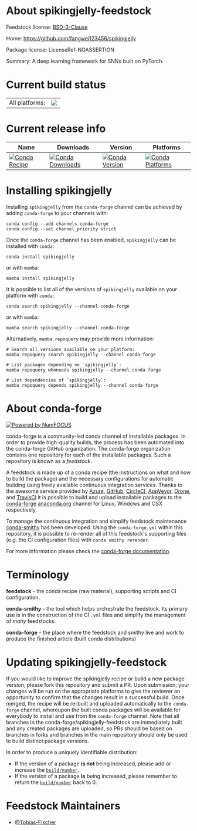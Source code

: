 About spikingjelly-feedstock
============================

Feedstock license: [BSD-3-Clause](https://github.com/conda-forge/spikingjelly-feedstock/blob/main/LICENSE.txt)

Home: https://github.com/fangwei123456/spikingjelly

Package license: LicenseRef-NOASSERTION

Summary: A deep learning framework for SNNs built on PyTorch.

Current build status
====================


<table><tr><td>All platforms:</td>
    <td>
      <a href="https://dev.azure.com/conda-forge/feedstock-builds/_build/latest?definitionId=15484&branchName=main">
        <img src="https://dev.azure.com/conda-forge/feedstock-builds/_apis/build/status/spikingjelly-feedstock?branchName=main">
      </a>
    </td>
  </tr>
</table>

Current release info
====================

| Name | Downloads | Version | Platforms |
| --- | --- | --- | --- |
| [![Conda Recipe](https://img.shields.io/badge/recipe-spikingjelly-green.svg)](https://anaconda.org/conda-forge/spikingjelly) | [![Conda Downloads](https://img.shields.io/conda/dn/conda-forge/spikingjelly.svg)](https://anaconda.org/conda-forge/spikingjelly) | [![Conda Version](https://img.shields.io/conda/vn/conda-forge/spikingjelly.svg)](https://anaconda.org/conda-forge/spikingjelly) | [![Conda Platforms](https://img.shields.io/conda/pn/conda-forge/spikingjelly.svg)](https://anaconda.org/conda-forge/spikingjelly) |

Installing spikingjelly
=======================

Installing `spikingjelly` from the `conda-forge` channel can be achieved by adding `conda-forge` to your channels with:

```
conda config --add channels conda-forge
conda config --set channel_priority strict
```

Once the `conda-forge` channel has been enabled, `spikingjelly` can be installed with `conda`:

```
conda install spikingjelly
```

or with `mamba`:

```
mamba install spikingjelly
```

It is possible to list all of the versions of `spikingjelly` available on your platform with `conda`:

```
conda search spikingjelly --channel conda-forge
```

or with `mamba`:

```
mamba search spikingjelly --channel conda-forge
```

Alternatively, `mamba repoquery` may provide more information:

```
# Search all versions available on your platform:
mamba repoquery search spikingjelly --channel conda-forge

# List packages depending on `spikingjelly`:
mamba repoquery whoneeds spikingjelly --channel conda-forge

# List dependencies of `spikingjelly`:
mamba repoquery depends spikingjelly --channel conda-forge
```


About conda-forge
=================

[![Powered by
NumFOCUS](https://img.shields.io/badge/powered%20by-NumFOCUS-orange.svg?style=flat&colorA=E1523D&colorB=007D8A)](https://numfocus.org)

conda-forge is a community-led conda channel of installable packages.
In order to provide high-quality builds, the process has been automated into the
conda-forge GitHub organization. The conda-forge organization contains one repository
for each of the installable packages. Such a repository is known as a *feedstock*.

A feedstock is made up of a conda recipe (the instructions on what and how to build
the package) and the necessary configurations for automatic building using freely
available continuous integration services. Thanks to the awesome service provided by
[Azure](https://azure.microsoft.com/en-us/services/devops/), [GitHub](https://github.com/),
[CircleCI](https://circleci.com/), [AppVeyor](https://www.appveyor.com/),
[Drone](https://cloud.drone.io/welcome), and [TravisCI](https://travis-ci.com/)
it is possible to build and upload installable packages to the
[conda-forge](https://anaconda.org/conda-forge) [anaconda.org](https://anaconda.org/)
channel for Linux, Windows and OSX respectively.

To manage the continuous integration and simplify feedstock maintenance
[conda-smithy](https://github.com/conda-forge/conda-smithy) has been developed.
Using the ``conda-forge.yml`` within this repository, it is possible to re-render all of
this feedstock's supporting files (e.g. the CI configuration files) with ``conda smithy rerender``.

For more information please check the [conda-forge documentation](https://conda-forge.org/docs/).

Terminology
===========

**feedstock** - the conda recipe (raw material), supporting scripts and CI configuration.

**conda-smithy** - the tool which helps orchestrate the feedstock.
                   Its primary use is in the construction of the CI ``.yml`` files
                   and simplify the management of *many* feedstocks.

**conda-forge** - the place where the feedstock and smithy live and work to
                  produce the finished article (built conda distributions)


Updating spikingjelly-feedstock
===============================

If you would like to improve the spikingjelly recipe or build a new
package version, please fork this repository and submit a PR. Upon submission,
your changes will be run on the appropriate platforms to give the reviewer an
opportunity to confirm that the changes result in a successful build. Once
merged, the recipe will be re-built and uploaded automatically to the
`conda-forge` channel, whereupon the built conda packages will be available for
everybody to install and use from the `conda-forge` channel.
Note that all branches in the conda-forge/spikingjelly-feedstock are
immediately built and any created packages are uploaded, so PRs should be based
on branches in forks and branches in the main repository should only be used to
build distinct package versions.

In order to produce a uniquely identifiable distribution:
 * If the version of a package **is not** being increased, please add or increase
   the [``build/number``](https://docs.conda.io/projects/conda-build/en/latest/resources/define-metadata.html#build-number-and-string).
 * If the version of a package **is** being increased, please remember to return
   the [``build/number``](https://docs.conda.io/projects/conda-build/en/latest/resources/define-metadata.html#build-number-and-string)
   back to 0.

Feedstock Maintainers
=====================

* [@Tobias-Fischer](https://github.com/Tobias-Fischer/)

